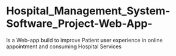# Hospital_Management_System-Software_Project-Web-App-
Is a Web-app build to improve Patient user experience in  online appointment and consuming Hospital Services
